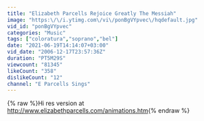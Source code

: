 ```yaml
---
title: "Elizabeth Parcells Rejoice Greatly The Messiah"
image: "https:\/\/i.ytimg.com\/vi\/ponBgVYpvec\/hqdefault.jpg"
vid_id: "ponBgVYpvec"
categories: "Music"
tags: ["coloratura","soprano","bel"]
date: "2021-06-19T14:14:07+03:00"
vid_date: "2006-12-17T23:57:36Z"
duration: "PT5M29S"
viewcount: "81345"
likeCount: "358"
dislikeCount: "12"
channel: "E Parcells Sings"
---
```

{% raw %}Hi res version at <a rel="nofollow" target="blank" href="http://www.elizabethparcells.com/animations.htm">http://www.elizabethparcells.com/animations.htm</a>{% endraw %}
